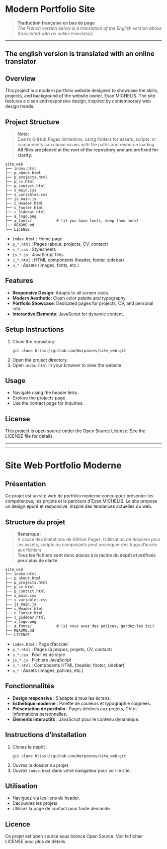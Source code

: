 # Modern Portfolio Site

> **Traduction française en bas de page**  
> *The French version below is a translation of the English version above (translated with an online translator).*

---

## The english version is translated with an online translator

## Overview

This project is a modern portfolio website designed to showcase the skills, projects, and background of the website owner, Evan MICHELIS. The site features a clean and responsive design, inspired by contemporary web design trends.

## Project Structure

> **Note:**  
> Due to GitHub Pages limitations, using folders for assets, scripts, or components can cause issues with file paths and resource loading.  
> **All files are placed at the root of the repository and are prefixed for clarity.**

```
site_web
├── index.html
├── p_about.html
├── p_projects.html
├── p_cv.html
├── p_contact.html
├── s_main.css
├── s_variables.css
├── js_main.js
├── c_Header.html
├── c_Footer.html
├── c_Sidebar.html
├── a_logo.png
├── a_fonts/           # (if you have fonts, keep them here)
├── README.md
└── LICENSE
```

- `index.html` : Home page
- `p_*.html` : Pages (about, projects, CV, contact)
- `s_*.css` : Stylesheets
- `js_*.js` : JavaScript files
- `c_*.html` : HTML components (header, footer, sidebar)
- `a_*` : Assets (images, fonts, etc.)

## Features

- **Responsive Design**: Adapts to all screen sizes.
- **Modern Aesthetic**: Clean color palette and typography.
- **Portfolio Showcase**: Dedicated pages for projects, CV, and personal info.
- **Interactive Elements**: JavaScript for dynamic content.

## Setup Instructions

1. Clone the repository:
   ```
   git clone https://github.com/Warpzones/site_web.git
   ```
2. Open the project directory.
3. Open `index.html` in your browser to view the website.

## Usage

- Navigate using the header links.
- Explore the projects page.
- Use the contact page for inquiries.

## License

This project is open source under the Open Source License. See the LICENSE file for details.

---

---

# Site Web Portfolio Moderne

## Présentation

Ce projet est un site web de portfolio moderne conçu pour présenter les compétences, les projets et le parcours d’Evan MICHELIS. Le site propose un design épuré et responsive, inspiré des tendances actuelles du web.

## Structure du projet

> **Remarque :**  
> À cause des limitations de GitHub Pages, l’utilisation de dossiers pour les assets, scripts ou composants peut provoquer des bugs d’accès aux fichiers.  
> **Tous les fichiers sont donc placés à la racine du dépôt et préfixés pour plus de clarté.**

```
site_web
├── index.html
├── p_about.html
├── p_projects.html
├── p_cv.html
├── p_contact.html
├── s_main.css
├── s_variables.css
├── js_main.js
├── c_Header.html
├── c_Footer.html
├── c_Sidebar.html
├── a_logo.png
├── a_fonts/           # (si vous avez des polices, gardez-les ici)
├── README.md
└── LICENSE
```

- `index.html` : Page d’accueil
- `p_*.html` : Pages (à propos, projets, CV, contact)
- `s_*.css` : Feuilles de style
- `js_*.js` : Fichiers JavaScript
- `c_*.html` : Composants HTML (header, footer, sidebar)
- `a_*` : Assets (images, polices, etc.)

## Fonctionnalités

- **Design responsive** : S’adapte à tous les écrans.
- **Esthétique moderne** : Palette de couleurs et typographie soignées.
- **Présentation de portfolio** : Pages dédiées aux projets, CV et informations personnelles.
- **Éléments interactifs** : JavaScript pour le contenu dynamique.

## Instructions d’installation

1. Clonez le dépôt :
   ```
   git clone https://github.com/Warpzones/site_web.git
   ```
2. Ouvrez le dossier du projet.
3. Ouvrez `index.html` dans votre navigateur pour voir le site.

## Utilisation

- Naviguez via les liens du header.
- Découvrez les projets.
- Utilisez la page de contact pour toute demande.

## Licence

Ce projet est open source sous licence Open Source. Voir le fichier LICENSE pour plus de détails.